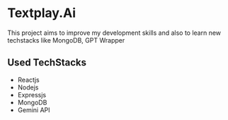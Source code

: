 # Textplay.Ai

This project aims to improve my development skills and also to learn new techstacks like MongoDB, GPT Wrapper

## Used TechStacks

- Reactjs
- Nodejs
- Expressjs
- MongoDB
- Gemini API
